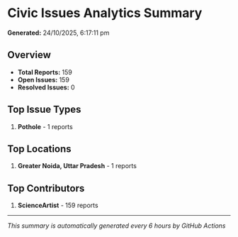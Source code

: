 #  Civic Issues Analytics Summary

**Generated:** 24/10/2025, 6:17:11 pm

##  Overview
- **Total Reports:** 159
- **Open Issues:** 159
- **Resolved Issues:** 0

##  Top Issue Types
1. **Pothole** - 1 reports

##  Top Locations
1. **Greater Noida, Uttar Pradesh** - 1 reports

##  Top Contributors
1. **ScienceArtist** - 159 reports

---
*This summary is automatically generated every 6 hours by GitHub Actions*
